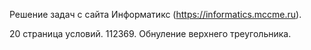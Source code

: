Решение задач с сайта Информатикс (https://informatics.mccme.ru).

20 страница условий. 112369. Обнуление верхнего треугольника.
